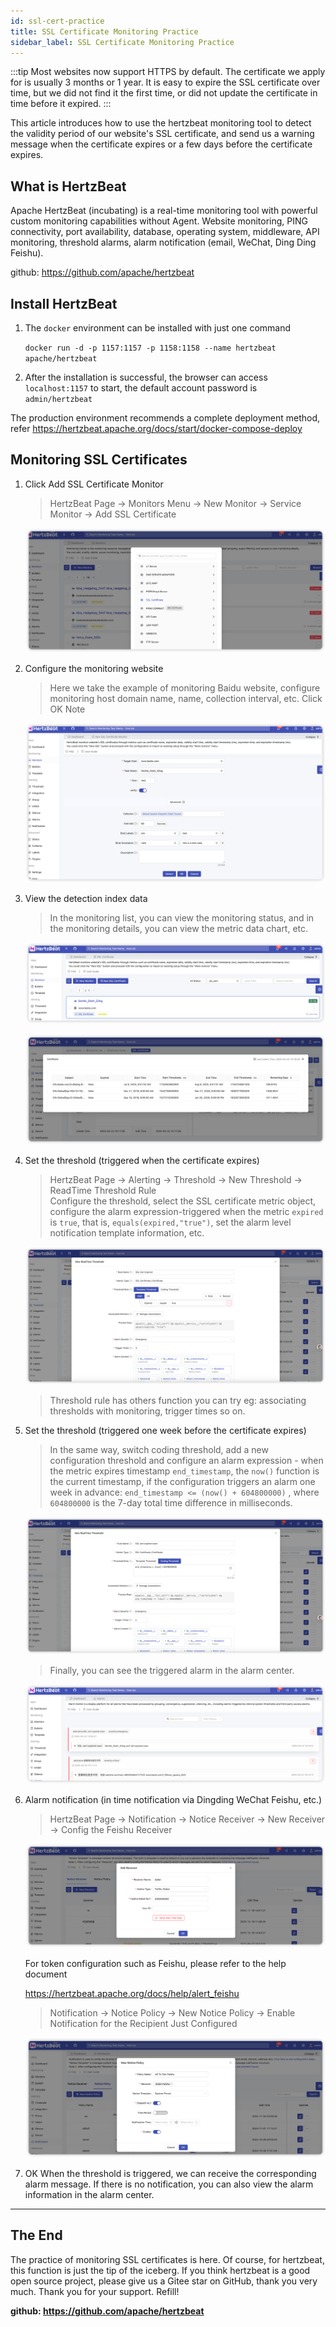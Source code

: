 ```yaml
---
id: ssl-cert-practice  
title: SSL Certificate Monitoring Practice      
sidebar_label: SSL Certificate Monitoring Practice
---
```


:::tip
Most websites now support HTTPS by default. The certificate we apply for is usually 3 months or 1 year. It is easy to expire the SSL certificate over time, but we did not find it the first time, or did not update the certificate in time before it expired.
:::

This article introduces how to use the hertzbeat monitoring tool to detect the validity period of our website's SSL certificate, and send us a warning message when the certificate expires or a few days before the certificate expires.

## What is HertzBeat

Apache HertzBeat (incubating) is a real-time monitoring tool with powerful custom monitoring capabilities without Agent. Website monitoring, PING connectivity, port availability, database, operating system, middleware, API monitoring, threshold alarms, alarm notification (email, WeChat, Ding Ding Feishu).

github: <https://github.com/apache/hertzbeat>

## Install HertzBeat

1. The `docker` environment can be installed with just one command

   `docker run -d -p 1157:1157 -p 1158:1158 --name hertzbeat apache/hertzbeat`

2. After the installation is successful, the browser can access `localhost:1157` to start, the default account password is `admin/hertzbeat`

The production environment recommends a complete deployment method, refer <https://hertzbeat.apache.org/docs/start/docker-compose-deploy>

## Monitoring SSL Certificates

1. Click Add SSL Certificate Monitor

   > HertzBeat Page -> Monitors Menu -> New Monitor -> Service Monitor -> Add SSL Certificate

   ![HertzBeat](/img/docs/start/ssl_1.png)

2. Configure the monitoring website

   > Here we take the example of monitoring Baidu website, configure monitoring host domain name, name, collection interval, etc.
   > Click OK Note

   ![HertzBeat](/img/docs/start/ssl_2.png)

3. View the detection index data

   > In the monitoring list, you can view the monitoring status, and in the monitoring details, you can view the metric data chart, etc.

   ![HertzBeat](/img/docs/start/ssl_3.png)

   ![HertzBeat](/img/docs/start/ssl_4.png)

4. Set the threshold (triggered when the certificate expires)

   > HertzBeat Page -> Alerting -> Threshold -> New Threshold -> ReadTime Threshold Rule  
   > Configure the threshold, select the SSL certificate metric object, configure the alarm expression-triggered when the metric `expired` is `true`, that is, `equals(expired,"true")`, set the alarm level notification template information, etc.

   ![HertzBeat](/img/docs/start/ssl_5.png)

   > Threshold rule has others function you can try eg: associating thresholds with monitoring, trigger times so on.

5. Set the threshold (triggered one week before the certificate expires)

   > In the same way, switch coding threshold, add a new configuration threshold and configure an alarm expression - when the metric expires timestamp `end_timestamp`, the `now()` function is the current timestamp, if the configuration triggers an alarm one week in advance: `end_timestamp <= (now() + 604800000)` , where `604800000` is the 7-day total time difference in milliseconds.

   ![HertzBeat](/img/docs/start/ssl_6.png)

   > Finally, you can see the triggered alarm in the alarm center.

   ![HertzBeat](/img/docs/start/ssl_7.png)

6. Alarm notification (in time notification via Dingding WeChat Feishu, etc.)

   > HertzBeat Page -> Notification -> Notice Receiver -> New Receiver -> Config the Feishu Receiver

   ![HertzBeat](/img/docs/start/notice_receiver_1.png)

   For token configuration such as Feishu, please refer to the help document

   <https://hertzbeat.apache.org/docs/help/alert_feishu>

   > Notification -> Notice Policy -> New Notice Policy -> Enable Notification for the Recipient Just Configured

   ![HertzBeat](/img/docs/start/notice_policy_1.png)

7. OK When the threshold is triggered, we can receive the corresponding alarm message. If there is no notification, you can also view the alarm information in the alarm center.

----

## The End

The practice of monitoring SSL certificates is here. Of course, for hertzbeat, this function is just the tip of the iceberg. If you think hertzbeat is a good open source project, please give us a Gitee star on GitHub, thank you very much. Thank you for your support. Refill!

**github: <https://github.com/apache/hertzbeat>**
